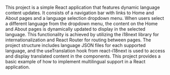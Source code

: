 This project is a simple React application that features dynamic language content updates. It consists of a navigation bar with links to Home and About pages and a language selection dropdown menu. When users select a different language from the dropdown menu, the content on the Home and About pages is dynamically updated to display in the selected language. This functionality is achieved by utilizing the i18next library for internationalization and React Router for routing between pages. The project structure includes language JSON files for each supported language, and the useTranslation hook from react-i18next is used to access and display translated content in the components. This project provides a basic example of how to implement multilingual support in a React application.